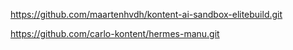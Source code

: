 https://github.com/maartenhvdh/kontent-ai-sandbox-elitebuild.git

https://github.com/carlo-kontent/hermes-manu.git
